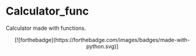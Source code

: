# Calculator_func
Calculator made with functions.
<center>[![forthebadge](https://forthebadge.com/images/badges/made-with-python.svg)]</center>
